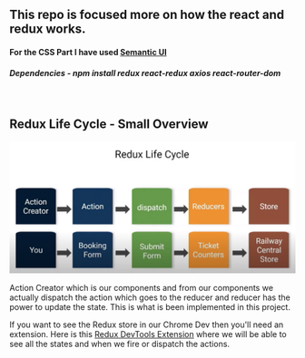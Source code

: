 ## This repo is focused more on how the react and redux works.

#### For the CSS Part I have used [Semantic UI](https://cdnjs.com/libraries/semantic-ui)

##### Dependencies - npm install redux react-redux axios react-router-dom
<Br />

## Redux Life Cycle - Small Overview

![Redux Life Cycle](public/RLC.png?raw=true "Title")

Action Creator which is our components and from our components we actually dispatch the action which goes to the reducer and reducer has the power to update the state.
This is what is been implemented in this project.

If you want to see the Redux store in our Chrome Dev then you'll need an extension.
Here is this [Redux DevTools Extension](https://github.com/zalmoxisus/redux-devtools-extension) where we will be able to see all the states and when we fire or dispatch the actions.    